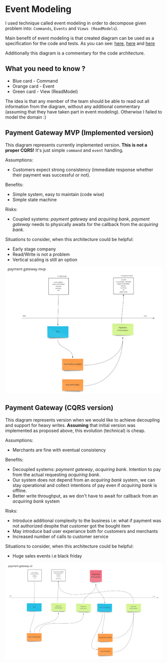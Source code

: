 # Event Modeling

I used technique called event modeling in order to decompose given problem into:
 `Commands`, `Events` and `Views (ReadModels`).
 
Main benefit of event modeling is that created diagram can be used as 
a specification for the code and tests. As you can see: 
 [here](https://github.com/pawelsawicz/checkout-payment-gateway/blob/master/test/API.Tests/Domain/PayCommandHandlerTests.cs),
 [here](https://github.com/pawelsawicz/checkout-payment-gateway/blob/master/test/API.Tests/Domain/PaymentAggregateTests.cs)
 and [here](https://github.com/pawelsawicz/checkout-payment-gateway/blob/master/test/API.Tests/Domain/PaymentInformationReadModelTests.cs)

Additionally this diagram is a commentary for the code architecture.

## What you need to know ?

- Blue card - Command
- Orange card - Event
- Green card - View (ReadModel)

The idea is that any member of the team should be able to read out all information from the diagram, 
without any additional commentary (assuming that they have taken part in event modeling). 
Otherwise I failed to model the domain :)

## Payment Gateway MVP (Implemented version)

This diagram represents currently implemented version. **This is not a proper CQRS!** 
It's just simple `command` and `event` handling.

Assumptions:
- Customers expect strong consistency (immediate response whether their payment was successful or not).

Benefits:
- Simple system, easy to maintain (code wise)
- Simple state machine

Risks:
- Coupled systems: *payment gateway* and *acquiring bank*, *payment gateway* needs to 
physically awaits for the callback from the *acquiring bank*.

Situations to consider, when this architecture could be helpful:
- Early stage company
- Read/Write is not a problem
- Vertical scaling is still an option 

![event-modeling-mvp](payment-gateway-features-1.jpg)


## Payment Gateway (CQRS version)

This diagram represents version when we would like to achieve decoupling and support for heavy writes.
**Assuming** that initial version was implemented as proposed above, this evolution (technical) is cheap.

Assumptions:
- Merchants are fine with eventual consistency

Benefits:
- Decoupled systems: *payment gateway*, *acquiring bank*. Intention to pay from the actual requesting 
  *acquiring bank*.
- Our system does not depend from an *acquiring bank* system, we can stay operational 
and collect intentions of pay even if *acquiring bank* is offline.
- Better write throughput, as we don't have to await for callback from an *acquiring bank* system

Risks:
- Introduce additional complexity to the business
    i.e: what if payment was not authorized despite that customer got the bought item
- May introduce bad user experiance both for customers and merchants
- Increased number of calls to customer service

Situations to consider, when this architecture could be helpful:
- Huge sales events i.e black friday

![event-modeling-mvp](payment-gateway-features-2.jpg)